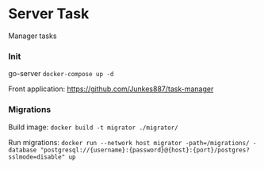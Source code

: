 # Server Task
Manager tasks

### Init
go-server `docker-compose up -d`

Front application: https://github.com/Junkes887/task-manager

### Migrations
Build image: `docker build -t migrator ./migrator/`

Run migrations: `docker run --network host migrator -path=/migrations/ -database "postgresql://{username}:{password}@{host}:{port}/postgres?sslmode=disable" up`
